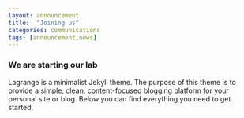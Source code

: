 ```yaml
---
layout: announcement 
title:  "Joining us"
categories: communications
tags: [announcement,news]
---
```


### We are starting our lab

Lagrange is a minimalist Jekyll theme. The purpose of this theme is to provide a simple, clean, content-focused blogging platform for your personal site or blog. Below you can find everything you need to get started.

